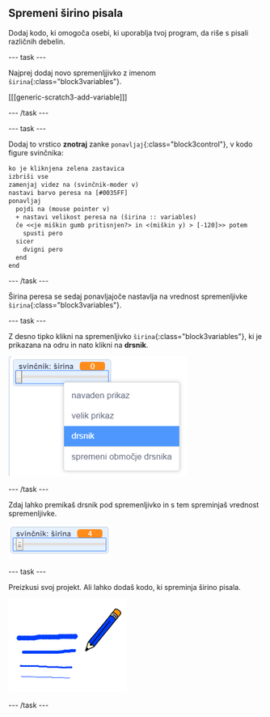 ## Spremeni širino pisala

Dodaj kodo, ki omogoča osebi, ki uporablja tvoj program, da riše s pisali različnih debelin.

--- task ---

Najprej dodaj novo spremenljjivko z imenom `širina`{:class="block3variables"}.

[[[generic-scratch3-add-variable]]]

--- /task ---

--- task ---

Dodaj to vrstico **znotraj** zanke `ponavljaj`{:class="block3control"}, v kodo figure svinčnika:

```blocks3
ko je kliknjena zelena zastavica
izbriši vse
zamenjaj videz na (svinčnik-moder v)
nastavi barvo peresa na [#0035FF]
ponavljaj 
  pojdi na (mouse pointer v)
  + nastavi velikost peresa na (širina :: variables)
  če <<je miškin gumb pritisnjen?> in <(miškin y) > [-120]>> potem 
    spusti pero
  sicer 
    dvigni pero
  end
end
```

--- /task ---

Širina peresa se sedaj ponavljajoče nastavlja na vrednost spremenljivke `širina`{:class="block3variables"}.

--- task ---

Z desno tipko klikni na spremenljivko `širina`{:class="block3variables"}, ki je prikazana na odru in nato klikni na **drsnik**.

![posnetek zaslona](images/paint-slider.png)

--- /task ---

Zdaj lahko premikaš drsnik pod spremenljivko in s tem spreminjaš vrednost spremenljivke.

![posnetek zaslona](images/paint-slider-change.png)

--- task ---

Preizkusi svoj projekt. Ali lahko dodaš kodo, ki spreminja širino pisala.

![posnetek zaslona](images/paint-width-test.png)

--- /task ---